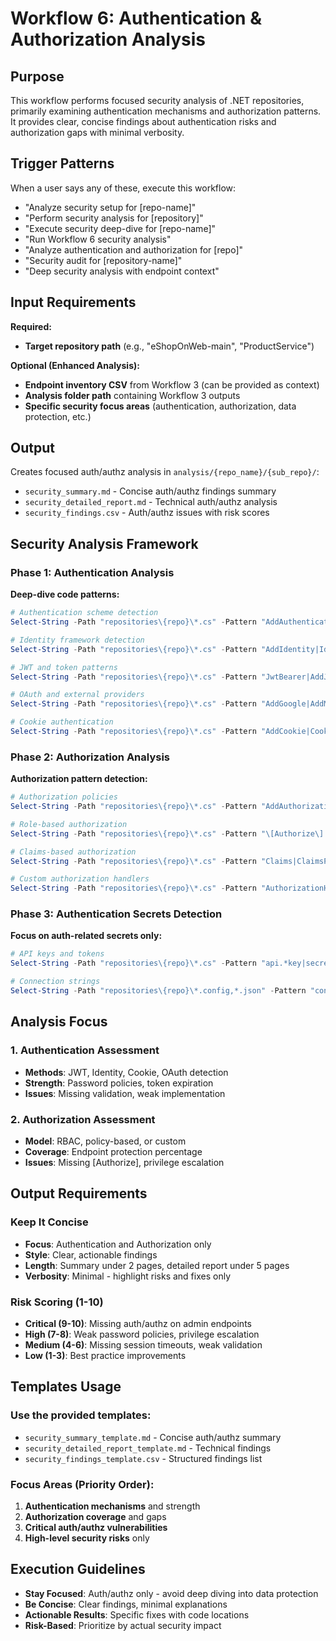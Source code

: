 # Workflow 6: Authentication & Authorization Analysis

## Purpose
This workflow performs focused security analysis of .NET repositories, primarily examining authentication mechanisms and authorization patterns. It provides clear, concise findings about authentication risks and authorization gaps with minimal verbosity.

## Trigger Patterns
When a user says any of these, execute this workflow:
- "Analyze security setup for [repo-name]"
- "Perform security analysis for [repository]"
- "Execute security deep-dive for [repo-name]"
- "Run Workflow 6 security analysis"
- "Analyze authentication and authorization for [repo]"
- "Security audit for [repository-name]"
- "Deep security analysis with endpoint context"

## Input Requirements
**Required:**
- **Target repository path** (e.g., "eShopOnWeb-main", "ProductService")

**Optional (Enhanced Analysis):**
- **Endpoint inventory CSV** from Workflow 3 (can be provided as context)
- **Analysis folder path** containing Workflow 3 outputs
- **Specific security focus areas** (authentication, authorization, data protection, etc.)

## Output
Creates focused auth/authz analysis in `analysis/{repo_name}/{sub_repo}/`:
- `security_summary.md` - Concise auth/authz findings summary
- `security_detailed_report.md` - Technical auth/authz analysis
- `security_findings.csv` - Auth/authz issues with risk scores

## Security Analysis Framework

### Phase 1: Authentication Analysis
**Deep-dive code patterns:**
```powershell
# Authentication scheme detection
Select-String -Path "repositories\{repo}\*.cs" -Pattern "AddAuthentication|UseAuthentication|AuthenticationScheme" -Recurse

# Identity framework detection
Select-String -Path "repositories\{repo}\*.cs" -Pattern "AddIdentity|IdentityUser|UserManager|SignInManager" -Recurse

# JWT and token patterns
Select-String -Path "repositories\{repo}\*.cs" -Pattern "JwtBearer|AddJwtBearer|ValidateToken|SecurityToken" -Recurse

# OAuth and external providers
Select-String -Path "repositories\{repo}\*.cs" -Pattern "AddGoogle|AddMicrosoft|AddFacebook|OAuth|OpenIdConnect" -Recurse

# Cookie authentication
Select-String -Path "repositories\{repo}\*.cs" -Pattern "AddCookie|CookieAuthentication|SignIn|SignOut" -Recurse
```

### Phase 2: Authorization Analysis
**Authorization pattern detection:**
```powershell
# Authorization policies
Select-String -Path "repositories\{repo}\*.cs" -Pattern "AddAuthorization|AuthorizeAttribute|Policy|RequireRole" -Recurse

# Role-based authorization
Select-String -Path "repositories\{repo}\*.cs" -Pattern "\[Authorize\]|Roles.*=|RequireRole|IsInRole" -Recurse

# Claims-based authorization
Select-String -Path "repositories\{repo}\*.cs" -Pattern "Claims|ClaimsPrincipal|RequireClaim|ClaimsIdentity" -Recurse

# Custom authorization handlers
Select-String -Path "repositories\{repo}\*.cs" -Pattern "AuthorizationHandler|IAuthorizationRequirement|HandleRequirementAsync" -Recurse
```

### Phase 3: Authentication Secrets Detection
**Focus on auth-related secrets only:**
```powershell
# API keys and tokens
Select-String -Path "repositories\{repo}\*.cs" -Pattern "api.*key|secret|token|password|credential" -Recurse -CaseSensitive:$false

# Connection strings
Select-String -Path "repositories\{repo}\*.config,*.json" -Pattern "connectionstring|server=|password=" -Recurse -CaseSensitive:$false
```

## Analysis Focus

### 1. Authentication Assessment
- **Methods**: JWT, Identity, Cookie, OAuth detection
- **Strength**: Password policies, token expiration
- **Issues**: Missing validation, weak implementation

### 2. Authorization Assessment
- **Model**: RBAC, policy-based, or custom
- **Coverage**: Endpoint protection percentage
- **Issues**: Missing [Authorize], privilege escalation

## Output Requirements

### Keep It Concise
- **Focus**: Authentication and Authorization only
- **Style**: Clear, actionable findings
- **Length**: Summary under 2 pages, detailed report under 5 pages
- **Verbosity**: Minimal - highlight risks and fixes only

### Risk Scoring (1-10)
- **Critical (9-10)**: Missing auth/authz on admin endpoints
- **High (7-8)**: Weak password policies, privilege escalation
- **Medium (4-6)**: Missing session timeouts, weak validation
- **Low (1-3)**: Best practice improvements
## Templates Usage

### Use the provided templates:
- `security_summary_template.md` - Concise auth/authz summary
- `security_detailed_report_template.md` - Technical findings
- `security_findings_template.csv` - Structured findings list

### Focus Areas (Priority Order):
1. **Authentication mechanisms** and strength
2. **Authorization coverage** and gaps
3. **Critical auth/authz vulnerabilities**
4. **High-level security risks** only

## Execution Guidelines
- **Stay Focused**: Auth/authz only - avoid deep diving into data protection
- **Be Concise**: Clear findings, minimal explanations
- **Actionable Results**: Specific fixes with code locations
- **Risk-Based**: Prioritize by actual security impact
